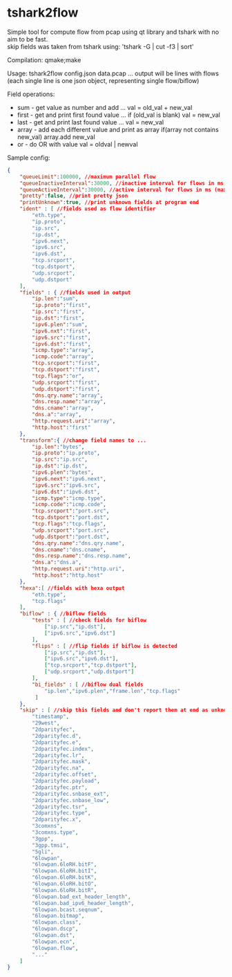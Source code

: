 # tshark2flow

Simple tool for compute flow from pcap using qt library and tshark with no aim to be fast.  
skip fields was taken from tshark using: 'tshark -G | cut -f3 | sort'
  
Compilation: qmake;make  
  
Usage: tshark2flow config.json data.pcap ... output will be lines with flows (each single line is one json object, representing single flow/biflow)  
  
Field operations:  
* sum - get value as number and add ... val = old_val + new_val
* first - get and print first found value ... if (old_val is blank) val = new_val
* last - get and print last found value ... val = new_val
* array - add each different value and print as array if(array not contains new_val) array.add new_val
* or - do OR with value val = oldval | newval

Sample config:  
```json
{  
    "queueLimit":100000, //maximum parallel flow  
    "queueInactiveInterval":30000, //inactive interval for flows in ms
    "queueActiveInterval":30000, //active interval for flows in ms (max flow duration)
    "pretty":false, //print pretty json  
    "printUnknown":true, //print unknown fields at program end  
    "ident" : [ //fields used as flow identifier  
        "eth.type",
        "ip.proto",
        "ip.src",
        "ip.dst",
        "ipv6.next",
        "ipv6.src",
        "ipv6.dst",
        "tcp.srcport",
        "tcp.dstport",
        "udp.srcport",
        "udp.dstport"
    ],  
    "fields" : { //fields used in output  
        "ip.len":"sum",
        "ip.proto":"first",
        "ip.src":"first",
        "ip.dst":"first",
        "ipv6.plen":"sum",
        "ipv6.nxt":"first",
        "ipv6.src":"first",
        "ipv6.dst":"first",
        "icmp.type":"array",
        "icmp.code":"array",
        "tcp.srcport":"first",
        "tcp.dstport":"first",
        "tcp.flags":"or",
        "udp.srcport":"first",
        "udp.dstport":"first",
        "dns.qry.name":"array",
        "dns.resp.name":"array",
        "dns.cname":"array",
        "dns.a":"array",
        "http.request.uri":"array",
        "http.host":"first"
    },  
    "transform":{ //change field names to ...  
        "ip.len":"bytes",
        "ip.proto":"ip.proto",
        "ip.src":"ip.src",
        "ip.dst":"ip.dst",
        "ipv6.plen":"bytes",
        "ipv6.next":"ipv6.next",
        "ipv6.src":"ipv6.src",
        "ipv6.dst":"ipv6.dst",
        "icmp.type":"icmp.type",
        "icmp.code":"icmp.code",
        "tcp.srcport":"port.src",
        "tcp.dstport":"port.dst",
        "tcp.flags":"tcp.flags",
        "udp.srcport":"port.src",
        "udp.dstport":"port.dst",
        "dns.qry.name":"dns.qry.name",
        "dns.cname":"dns.cname",
        "dns.resp.name":"dns.resp.name",
        "dns.a":"dns.a",
        "http.request.uri":"http.uri",
        "http.host":"http.host"
    },  
    "hexa":[ //fields with hexa output  
        "eth.type",
        "tcp.flags"
    ],  
    "biflow" : { //biflow fields  
        "tests" : [ //check fields for biflow   
            ["ip.src","ip.dst"],
            ["ipv6.src","ipv6.dst"]
        ],  
        "flips" : [ //flip fields if biflow is detected  
            ["ip.src","ip.dst"],
            ["ipv6.src","ipv6.dst"],
            ["tcp.srcport","tcp.dstport"],
            ["udp.srcport","udp.dstport"]
        ],  
        "bi_fields" : [ //biflow dual fields  
            "ip.len","ipv6.plen","frame.len","tcp.flags"
         ]  
    },  
    "skip" : [ //skip this fields and don't report them at end as unknown  
        "timestamp",
        "29west",
        "2dparityfec",
        "2dparityfec.d",
        "2dparityfec.e",
        "2dparityfec.index",
        "2dparityfec.lr",
        "2dparityfec.mask",
        "2dparityfec.na",
        "2dparityfec.offset",
        "2dparityfec.payload",
        "2dparityfec.ptr",
        "2dparityfec.snbase_ext",
        "2dparityfec.snbase_low",
        "2dparityfec.tsr",
        "2dparityfec.type",
        "2dparityfec.x",
        "3comxns",
        "3comxns.type",
        "3gpp",
        "3gpp.tmsi",
        "5gli",
        "6lowpan",
        "6lowpan.6loRH.bitF",
        "6lowpan.6loRH.bitI",
        "6lowpan.6loRH.bitK",
        "6lowpan.6loRH.bitO",
        "6lowpan.6loRH.bitR",
        "6lowpan.bad_ext_header_length",
        "6lowpan.bad_ipv6_header_length",
        "6lowpan.bcast.seqnum",
        "6lowpan.bitmap",
        "6lowpan.class",
        "6lowpan.dscp",
        "6lowpan.dst",
        "6lowpan.ecn",
        "6lowpan.flow",
        "..."
    ]  
}
```  
  
